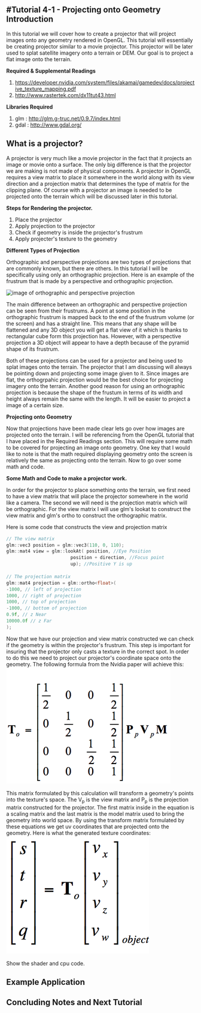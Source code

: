 #Tutorial 4-1 - Projecting onto Geometry
**Introduction**
----
In this tutorial we will cover how to create a projector that will project images onto any geometry rendered in OpenGL. This tutorial will essentially be creating projector similar to a movie projector. This projector will be later used to splat satellite imagery onto a terrain or DEM. Our goal is to project a flat image onto the terrain.

**Required & Supplemental Readings**

1. https://developer.nvidia.com/system/files/akamai/gamedev/docs/projective_texture_mapping.pdf
2. http://www.rastertek.com/dx11tut43.html

**Libraries Required**

1. glm : http://glm.g-truc.net/0.9.7/index.html
2. gdal : http://www.gdal.org/

**What is a projector?**
-----
A projector is very much like a movie projector in the fact that it projects an image or movie onto a surface. The only big difference is that the projector we are making is not made of physical components. A projector in OpenGL requires a view matrix to place it somewhere in the world along with its view direction and a projection matrix that determines the type of matrix for the clipping plane. Of course with a projector an image is needed to be projected onto the terrain which will be discussed later in this tutorial. 

**Steps for Rendering the projector.** 

1. Place the projector
2. Apply projection to the projector
3. Check if geometry is inside the projector's frustrum
4. Apply projecter's texture to the geometry

**Different Types of Projection**

Orthographic and perspective projections are two types of projections that are commonly known, but there are others. In this tutorial I will be specifically using only an orthographic projection. Here is an example of the frustrum that is made by a perspective and orthographic projection.

![image of orthographic and perspective projection](http://i.stack.imgur.com/zyGF1.gif)

The main difference between an orthographic and perspective projection can be seen from their frustrums. A point at some position in the orthographic frustrum is mapped back to the end of the frustrum volume (or the screen) and has a straight line. This means that any shape will be flattened and any 3D object you will get a flat view of it which is thanks to rectangular cube form this projection has. However, with a perspective projection  a 3D object will appear to have a depth because of the pyramid shape of its frustrum. 

Both of these projections can be used for a projector and being used to splat images onto the terrain. The projector that I am discussing will always be pointing down and projecting some image given to it. Since images are flat, the orthogrpahic projection would be the best choice for projecting imagery onto the terrain. Another good reason for using an orthographic projection is because the shape of the frustum in terms of its width and height always remain the same with the length. It will be easier to project a image of a certain size.

**Projecting onto Geometry**

Now that projections have been made clear lets go over how images are projected onto the terrain. I will be referencing from the OpenGL tutorial that I have placed in the Required Readings section. This will require some math to be covered for projecting an image onto geometry. One key that I would like to note is that the math required displaying geometry onto the screen is relatively the same as projecting onto the terrain. Now to go over some math and code.

**Some Math and Code to make a projector work.**

In order for the projector to place something onto the terrain, we first need to have a view matrix that will place the projector somewhere in the world like a camera. The second we will need is the projection matrix which will be orthographic. For the view matrix I will use glm's lookat to construct the view matrix and glm's ortho to construct the orthographic matrix.

Here is some code that constructs the view and projection matrix
```c++
// The view matrix
glm::vec3 position = glm::vec3(110, 0, 110);
glm::mat4 view = glm::lookAt( position, //Eye Position
	                    position + direction, //Focus point
	                    up); //Positive Y is up

// The projection matrix
glm::mat4 projection = glm::ortho<float>(
-1000, // left of projection
1000, // right of projection
1000, // top of projection
-1000, // bottom of projection
0.9f, // z Near
10000.0f // z Far
);
```

Now that we have our projection and view matrix constructed we can check if the geometry is within the projector's frustrum. This step is important for insuring that the projector only casts a texture in the correct spot. In order to do this we need to project our projector's coordinate space onto the geometry. The following formula from the Nvidia paper will achieve this:
![Projective Texture Mapping equation](equation.png)

This matrix formulated by this calculation will transform a geometry's points into the texture's space. The V<sub>p</sub> is the view matrix and P<sub>p</sub> is the projection matrix constructed for the projector. The first matrix inside in the equation is a scaling matrix and the last matrix is the model matrix used to bring the geometry into world space. By using the transform matrix formulated by these equations we get uv coordinates that are projected onto the geometry. Here is what the generated texture coordinates: 
![Projection Texture Mapping UVs](uvs.png)

Show the shader and cpu code.



**Example Application**
----



**Concluding Notes and Next Tutorial**
-----
